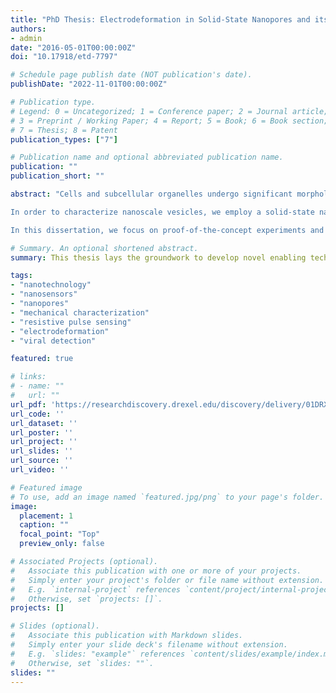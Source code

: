 ```yaml
---
title: "PhD Thesis: Electrodeformation in Solid-State Nanopores and its Application for Characterization of Nanoscale Vesicles and Viruses"
authors:
- admin
date: "2016-05-01T00:00:00Z"
doi: "10.17918/etd-7797"

# Schedule page publish date (NOT publication's date).
publishDate: "2022-11-01T00:00:00Z"

# Publication type.
# Legend: 0 = Uncategorized; 1 = Conference paper; 2 = Journal article;
# 3 = Preprint / Working Paper; 4 = Report; 5 = Book; 6 = Book section;
# 7 = Thesis; 8 = Patent
publication_types: ["7"]

# Publication name and optional abbreviated publication name.
publication: ""
publication_short: ""

abstract: "Cells and subcellular organelles undergo significant morphological changes in their life course, which requires crucial bending on their membranes. Therefore, characterizing the elastic properties of membranes and their deformation behavior has gained significant attention in the past decades. Researchers often use vesicles as model systems to study the mechanical properties of membranes because vesicles form the frame of various sub-cellular organelles such as lysosomes, endosomes, exosomes, as well as the lipid envelope of viruses. However, due to technological limitations, researchers have to use microscale vesicles hundreds of times larger than their naturally-occurring counterparts that are sub-micron in size. Since length-scale plays a crucial role in mechanical properties of vesicles, microscale vesicles are not a reliable model system for many biologically-relevant processes. The main objective of this research is to develop a novel analytical platform that enables measuring the elasticity of nanoscale vesicles.

In order to characterize nanoscale vesicles, we employ a solid-state nanopores and an electric field to form a local strong field inside the pore. Nanoscale vesicles, dispersed in an ionic solution, are then allowed to translocate through the pore, where they undergo a strong DC pulse. Such a strong DC pulse can deform the nanoscale vesicle due to the well-known phenomenon called electrodeformation. By measuring the ionic current through the pore and blockade events caused by vesicle translocation, we characterize the morphology of the translocating vesicle. Hence, electrodeformation in nanopores allows characterizing force-deformation properties of nanoscale vesicles.

In this dissertation, we focus on proof-of-the-concept experiments and particularly investigate the electrodeformation of nanoscale vesicles of varied mechanical properties. First, we show that elastic properties of liposomes can be characterized from their respective resistive pulse measurements. Then, we will use the theories of vesicle electrodeformation and translocation through nanopores to model the morphology of deformed liposomes inside nanopores. Finally, we will use this model along with resistive pulse measurements of human immunodeficiency (HIV) viruses to demonstrate the application of our platform for characterizing mechanical elasticity of viruses at nanoscale. Collectively, our results suggest that electrodeformation in solid-state nanopores can be used to describe the deformation behavior of nanoscale vesicles."

# Summary. An optional shortened abstract.
summary: This thesis lays the groundwork to develop novel enabling technologies based on nanopore resistive pulse sensing for characterization of vesicles’ elastic properties at nanoscale. Our data suggests that such platform can offer significant advantages over current state-of-the-art systems particularly in terms of throughput, costs and operability.

tags:
- "nanotechnology"
- "nanosensors"
- "nanopores"
- "mechanical characterization"
- "resistive pulse sensing"
- "electrodeformation"
- "viral detection"

featured: true

# links:
# - name: ""
#   url: ""
url_pdf: 'https://researchdiscovery.drexel.edu/discovery/delivery/01DRXU_INST:ResearchRepository/991014632590304721#13321501880004721'
url_code: ''
url_dataset: ''
url_poster: ''
url_project: ''
url_slides: ''
url_source: ''
url_video: ''

# Featured image
# To use, add an image named `featured.jpg/png` to your page's folder. 
image:
  placement: 1
  caption: ""
  focal_point: "Top"
  preview_only: false

# Associated Projects (optional).
#   Associate this publication with one or more of your projects.
#   Simply enter your project's folder or file name without extension.
#   E.g. `internal-project` references `content/project/internal-project/index.md`.
#   Otherwise, set `projects: []`.
projects: []

# Slides (optional).
#   Associate this publication with Markdown slides.
#   Simply enter your slide deck's filename without extension.
#   E.g. `slides: "example"` references `content/slides/example/index.md`.
#   Otherwise, set `slides: ""`.
slides: ""
---
```

